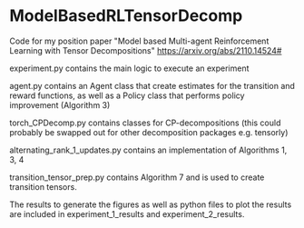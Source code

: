 # ModelBasedRLTensorDecomp
Code for my position paper "Model based Multi-agent Reinforcement Learning with Tensor Decompositions" https://arxiv.org/abs/2110.14524#

experiment.py contains the main logic to execute an experiment

agent.py contains an Agent class that create estimates for the transition and reward functions, as well as a Policy class that performs policy improvement (Algorithm 3)

torch_CPDecomp.py contains classes for CP-decompositions (this could probably be swapped out for other decomposition packages e.g. tensorly)

alternating_rank_1_updates.py contains an implementation of Algorithms 1, 3, 4

transition_tensor_prep.py contains Algorithm 7 and is used to create transition tensors.

The results to generate the figures as well as python files to plot the results are included in experiment_1_results and experiment_2_results.
